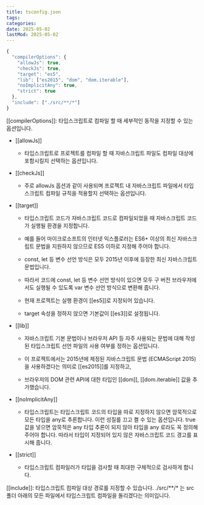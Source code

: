 ```yaml
---
title: tsconfig.json
tags:
categories:
date: 2025-05-02
lastMod: 2025-05-02
---
```





```javascript
{
  "compilerOptions": {
    "allowJs": true,
    "checkJs": true,
    "target": "es5",
    "lib": ["es2015", "dom", "dom.iterable"],
    "noImplicitAny": true,
    "strict": true
  },
  "include": ["./src/**/*"]
}
```

[[compilerOptions]]: 타입스크립트로 컴파일 할 때 세부적인 동작을 지정할 수 있는 옵션입니다.

  + [[allowJs]]

    + 타입스크립트로 프로젝트를 컴파일 할 때 자바스크립트 파일도 컴파일 대상에 포함시킬지 선택하는 옵션입니다.

  + [[checkJs]]

    + 주로 allowJs 옵션과 같이 사용되며 프로젝트 내 자바스크립트 파일에서 타입스크립트 컴파일 규칙을 적용할지 선택하는 옵션입니다.

  + [[target]]

    + 타입스크립트 코드가 자바스크립트 코드로 컴파일되었을 때 자바스크립트 코드가 실행될 환경을 지정합니다.

    + 예를 들어 마이크로소프트의 인터넷 익스플로러는 ES6+ 이상의 최신 자바스크립트 문법을 지원하지 않으므로 ES5 이하로 지정해 주어야 합니다.

    + const, let 등 변수 선언 방식은 모두 2015년 이후에 등장한 최신 자바스크립트 문법입니다.

    + 따라서 코드에 const, let 등 변수 선언 방식이 있으면 모두 구 버전 브라우저에서도 실행될 수 있도록 var 변수 선언 방식으로 변환해 줍니다.

    + 현재 프로젝트는 실행 환경이 [[es5]]로 지정되어 있습니다.

    + target 속성을 정하지 않으면 기본값이 [[es3]]로 설정됩니다.

  + [[lib]]

    + 자바스크립트 기본 문법이나 브라우저 API 등 자주 사용되는 문법에 대해 작성된 타입스크립트 선언 파일의 사용 여부를 정하는 옵션입니다.

    + 이 프로젝트에서는 2015년에 제정된 자바스크립트 문법 (ECMAScript 2015)을 사용하겠다는 의미로 [[es2015]]를 지정하고,

    + 브라우저의 DOM 관련 API에 대한 타입인 [[dom]], [[dom.iterable]] 값을 추가했습니다.

  + [[noImplicitAny]]

    + 타입스크립트는 타입스크립트 코드의 타입을 따로 지정하지 않으면 암묵적으로 모든 타입을 any로 추론합니다. 이런 성질를 끄고 켤 수 있는 옵션입니다. true 값을 넣으면 암묵적은 any 타입 추론이 되지 않아 타입을 any 로라도 꼭 정의해 주어야 합니다. 따라서 타입이 지정되어 있지 않은 자바스크립트 코드 경고를 표시해 줍니다.

  + [[strict]]

    + 타입스크립트 컴파일러가 타입을 검사할 때 최대한 구체적으로 검사하게 합니다.

[[include]]: 타입스크립트 컴파일 대상 경로를 지정할 수 있습니다. ./src/**/* 는 src 폴더 아래의 모든 파일에서 타입스크립트 컴파일을 돌리겠다는 의미입니다.




